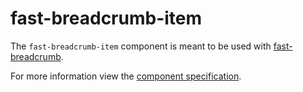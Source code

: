 # fast-breadcrumb-item
The `fast-breadcrumb-item` component is meant to be used with [fast-breadcrumb](../breadcrumb/README.md).

For more information view the [component specification](../../../fast-foundation/src/breadcrumb/breadcrumb.spec.md).